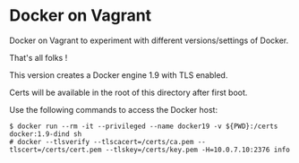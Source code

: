 # Docker on Vagrant

Docker on Vagrant to experiment with different versions/settings of Docker.

That's all folks !

This version creates a Docker engine 1.9 with TLS enabled.

Certs will be available in the root of this directory after first boot.

Use the following commands to access the Docker host:

```
$ docker run --rm -it --privileged --name docker19 -v ${PWD}:/certs docker:1.9-dind sh
# docker --tlsverify --tlscacert=/certs/ca.pem --tlscert=/certs/cert.pem --tlskey=/certs/key.pem -H=10.0.7.10:2376 info
```
